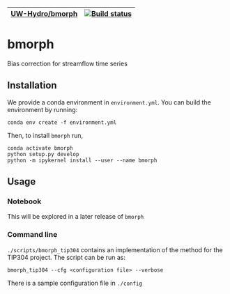 | [UW-Hydro/bmorph](https://github.com/UW-Hydro/bmorph) | [![Build status](https://travis-ci.org/UW-Hydro/bmorph.svg?branch=master)](https://travis-ci.org/UW-Hydro/bmorph) |
|----|----|

# bmorph
Bias correction for streamflow time series

## Installation

We provide a conda environment in `environment.yml`. You can build the environment by running:

`conda env create -f environment.yml`

Then, to install `bmorph` run,

```
conda activate bmorph
python setup.py develop
python -m ipykernel install --user --name bmorph
```

## Usage


### Notebook
This will be explored in a later release of `bmorph`


### Command line
`./scripts/bmorph_tip304` contains an implementation of the method for the
TIP304 project. The script can be run as:

`bmorph_tip304 --cfg <configuration file> --verbose`

There is a sample configuration file in `./config`
